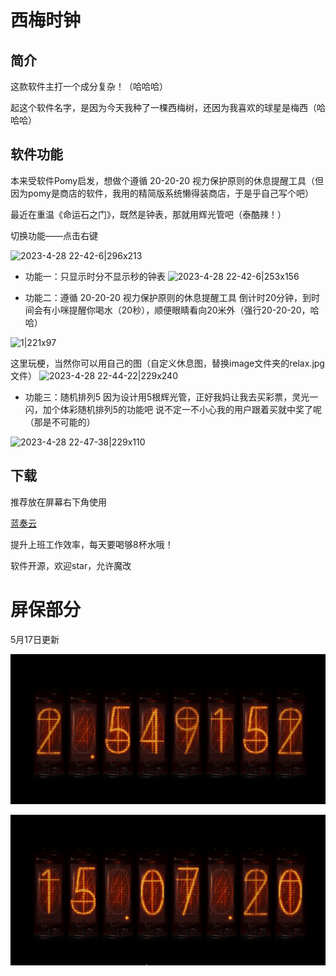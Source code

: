 # 西梅时钟

## 简介

这款软件主打一个成分复杂！（哈哈哈）

起这个软件名字，是因为今天我种了一棵西梅树，还因为我喜欢的球星是梅西（哈哈哈）

## 软件功能

本来受软件Pomy启发，想做个遵循 20-20-20 视力保护原则的休息提醒工具（但因为pomy是商店的软件，我用的精简版系统懒得装商店，于是乎自己写个吧）

最近在重温《命运石之门》，既然是钟表，那就用辉光管吧（泰酷辣！）

切换功能——点击右键

![2023-4-28 22-42-6|296x213](https://meta-cdn1.appinn.com/uploads/default/original/3X/a/a/aaaba809f81fb179aeda826e04c3808a5130607a.png)

* 功能一：只显示时分不显示秒的钟表
![2023-4-28 22-42-6|253x156](https://meta-cdn1.appinn.com/uploads/default/original/3X/b/b/bb75f9109acda25cdd0f8dd1a09b450f3f51901c.png)

* 功能二：遵循 20-20-20 视力保护原则的休息提醒工具
倒计时20分钟，到时间会有小咪提醒你喝水（20秒），顺便眼睛看向20米外（强行20-20-20，哈哈）

![1|221x97](https://meta-cdn1.appinn.com/uploads/default/original/3X/c/c/ccdad9a52916bd8374de0b394a266b2b61008bd7.gif)

这里玩梗，当然你可以用自己的图（自定义休息图，替换image文件夹的relax.jpg文件）
![2023-4-28 22-44-22|229x240](https://meta-cdn1.appinn.com/uploads/default/original/3X/6/e/6ea7bd5bfb9681036baca9c90902508a9f231911.png)

* 功能三：随机排列5
因为设计用5根辉光管，正好我妈让我去买彩票，灵光一闪，加个体彩随机排列5的功能吧
说不定一不小心我的用户跟着买就中奖了呢（那是不可能的）

![2023-4-28 22-47-38|229x110](https://meta-cdn1.appinn.com/uploads/default/original/3X/0/c/0c16193c31b4629e27057305f0107b7912d5974a.png)


## 下载

推荐放在屏幕右下角使用

[蓝奏云](https://ifwz.lanzouw.com/i6GwP0u7he6f)

提升上班工作效率，每天要喝够8杯水哦！

软件开源，欢迎star，允许魔改


# 屏保部分

5月17日更新

![](1.gif)

![](2.gif)
